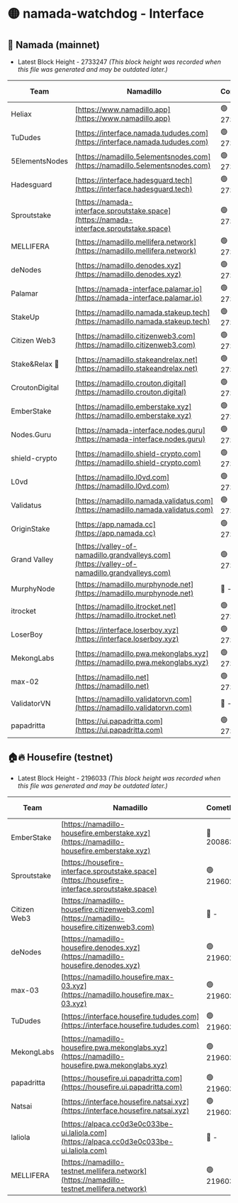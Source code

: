 # 🟡 namada-watchdog - Interface

## 🚀 Namada (mainnet)
- Latest Block Height - 2733247 *(This block height was recorded when this file was generated and may be outdated later.)*

| Team | Namadillo | CometBFT | Indexer | MASP Indexer |
|-|-|-|-|-|
| Heliax | [https://www.namadillo.app](https://www.namadillo.app) | 🟢 2733230 | 🟢 2733230 | 🟢 2733230 |
| TuDudes | [https://interface.namada.tududes.com](https://interface.namada.tududes.com) | 🟢 2733231 | 🟢 2733231 | 🟢 2733230 |
| 5ElementsNodes | [https://namadillo.5elementsnodes.com](https://namadillo.5elementsnodes.com) | 🟢 2733231 | 🟢 2733231 | 🟢 2733231 |
| Hadesguard | [https://interface.hadesguard.tech](https://interface.hadesguard.tech) | 🟢 2733232 | 🟢 2733231 | 🟢 2733231 |
| Sproutstake | [https://namada-interface.sproutstake.space](https://namada-interface.sproutstake.space) | 🟢 2733232 | 🟢 2733232 | 🟢 2733232 |
| MELLIFERA | [https://namadillo.mellifera.network](https://namadillo.mellifera.network) | 🟢 2733233 | 🟢 2733233 | 🟢 2733233 |
| deNodes | [https://namadillo.denodes.xyz](https://namadillo.denodes.xyz) | 🟢 2733234 | 🟢 2733234 | 🟢 2733234 |
| Palamar | [https://namada-interface.palamar.io](https://namada-interface.palamar.io) | 🟢 2733235 | 🟢 2733234 | 🟢 2733234 |
| StakeUp | [https://namadillo.namada.stakeup.tech](https://namadillo.namada.stakeup.tech) | 🟢 2733235 | 🟢 2733235 | 🟢 2733235 |
| Citizen Web3 | [https://namadillo.citizenweb3.com](https://namadillo.citizenweb3.com) | 🟢 2733236 | 🟢 2733236 | 🟢 2733236 |
| Stake&Relax 🦥 | [https://namadillo.stakeandrelax.net](https://namadillo.stakeandrelax.net) | 🟢 2733236 | 🟢 2733236 | 🟢 2733236 |
| CroutonDigital | [https://namadillo.crouton.digital](https://namadillo.crouton.digital) | 🟢 2733237 | 🟢 2733237 | 🟢 2733237 |
| EmberStake | [https://namadillo.emberstake.xyz](https://namadillo.emberstake.xyz) | 🟢 2733237 | 🟢 2733237 | 🟢 2733237 |
| Nodes.Guru | [https://namada-interface.nodes.guru](https://namada-interface.nodes.guru) | 🟢 2733238 | 🟢 2733238 | 🟢 2733238 |
| shield-crypto | [https://namadillo.shield-crypto.com](https://namadillo.shield-crypto.com) | 🟢 2733225 | 🟢 2733209 | 🟢 2733225 |
| L0vd | [https://namadillo.l0vd.com](https://namadillo.l0vd.com) | 🟢 2733239 | 🟢 2733239 | 🟢 2733239 |
| Validatus | [https://namadillo.namada.validatus.com](https://namadillo.namada.validatus.com) | 🟢 2733240 | 🟢 2733240 | 🟢 2733240 |
| OriginStake | [https://app.namada.cc](https://app.namada.cc) | 🟢 2733241 | 🟢 2733240 | 🟢 2733240 |
| Grand Valley | [https://valley-of-namadillo.grandvalleys.com](https://valley-of-namadillo.grandvalleys.com) | 🟢 2733241 | 🟢 2733241 | 🟢 2733241 |
| MurphyNode | [https://namadillo.murphynode.net](https://namadillo.murphynode.net) | 🔴 - | 🔴 - | 🔴 - |
| itrocket | [https://namadillo.itrocket.net](https://namadillo.itrocket.net) | 🟢 2733243 | 🟢 2733243 | 🟢 2733244 |
| LoserBoy | [https://interface.loserboy.xyz](https://interface.loserboy.xyz) | 🟢 2733244 | 🟢 2733244 | 🟢 2733244 |
| MekongLabs | [https://namadillo.pwa.mekonglabs.xyz](https://namadillo.pwa.mekonglabs.xyz) | 🟢 2733244 | 🟢 2733244 | 🟢 2733244 |
| max-02 | [https://namadillo.net](https://namadillo.net) | 🟢 2733245 | 🟢 2733245 | 🟢 2733244 |
| ValidatorVN | [https://namadillo.validatorvn.com](https://namadillo.validatorvn.com) | 🔴 - | 🔴 - | 🔴 - |
| papadritta | [https://ui.papadritta.com](https://ui.papadritta.com) | 🟢 2733247 | 🟢 2733247 | 🟢 2733247 |

## 🏠🔥 Housefire (testnet)
- Latest Block Height - 2196033 *(This block height was recorded when this file was generated and may be outdated later.)*

| Team | Namadillo | CometBFT | Indexer | MASP Indexer |
|-|-|-|-|-|
| EmberStake | [https://namadillo-housefire.emberstake.xyz](https://namadillo-housefire.emberstake.xyz) | 🔴 2008636 | 🔴 - | 🔴 - |
| Sproutstake | [https://housefire-interface.sproutstake.space](https://housefire-interface.sproutstake.space) | 🟢 2196027 | 🟢 2196027 | 🟢 2196028 |
| Citizen Web3 | [https://namadillo-housefire.citizenweb3.com](https://namadillo-housefire.citizenweb3.com) | 🔴 - | 🟢 2196029 | 🟢 2196029 |
| deNodes | [https://namadillo-housefire.denodes.xyz](https://namadillo-housefire.denodes.xyz) | 🟢 2196029 | 🟢 2196029 | 🟢 2196029 |
| max-03 | [https://namadillo.housefire.max-03.xyz](https://namadillo.housefire.max-03.xyz) | 🟢 2196030 | 🔴 2167206 | 🟢 2196030 |
| TuDudes | [https://interface.housefire.tududes.com](https://interface.housefire.tududes.com) | 🟢 2196030 | 🟢 2196030 | 🟢 2196030 |
| MekongLabs | [https://namadillo-housefire.pwa.mekonglabs.xyz](https://namadillo-housefire.pwa.mekonglabs.xyz) | 🟢 2196030 | 🟢 2196030 | 🟢 2196030 |
| papadritta | [https://housefire.ui.papadritta.com](https://housefire.ui.papadritta.com) | 🟢 2196031 | 🟢 2196031 | 🟢 2196031 |
| Natsai | [https://interface.housefire.natsai.xyz](https://interface.housefire.natsai.xyz) | 🟢 2196031 | 🟢 2196031 | 🟢 2196031 |
| laliola | [https://alpaca.cc0d3e0c033be-ui.laliola.com](https://alpaca.cc0d3e0c033be-ui.laliola.com) | 🔴 - | 🔴 - | 🔴 - |
| MELLIFERA | [https://namadillo-testnet.mellifera.network](https://namadillo-testnet.mellifera.network) | 🟢 2196033 | 🟢 2196033 | 🟢 2196033 |


